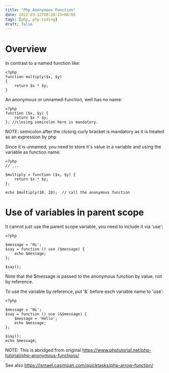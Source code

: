 ```yaml
---
title: "Php Anonymous Function"
date: 2022-03-12T00:20:25+08:00
tags: [php, php-coding]
draft: false
---
```


# Overview
In contrast to a named function like:
```
<?php
function multiply($x, $y)
{
	return $x * $y;
}
```

An anonymous or unnamed-function, well has no name:
```
<?php
function ($x, $y) {
	return $x * $y;
}; //closing semicolon here is mandatory.
```
NOTE: semicolon after the closing curly bracket is mandatory as it is treated as an expression by php

Since it is unnamed, you need to store it's value in a variable and using the variable as function name:
```
<?php
// ...

$multiply = function ($x, $y) {
	return $x * $y;
};

echo $multiply(10, 20);  // call the anonymous function
```

# Use of variables in parent scope

It cannot just use the parent scope variable, you need to include it via 'use':
```
<?php

$message = 'Hi';
$say = function () use ($message) {
	echo $message;
};

$say();
```

Note that the $message is passed to the anonymous function by value, not by reference.

To use the variable by reference, put '&' before each variable name to 'use':
```
<?php

$message = 'Hi';
$say = function () use (&$message) {
	$message = 'Hello';
	echo $message;
};

$say();
echo $message;
``` 

NOTE: This is abridged from original https://www.phptutorial.net/php-tutorial/php-anonymous-functions/

See also https://ismael.casimpan.com/quicktasks/php-arrow-function/
